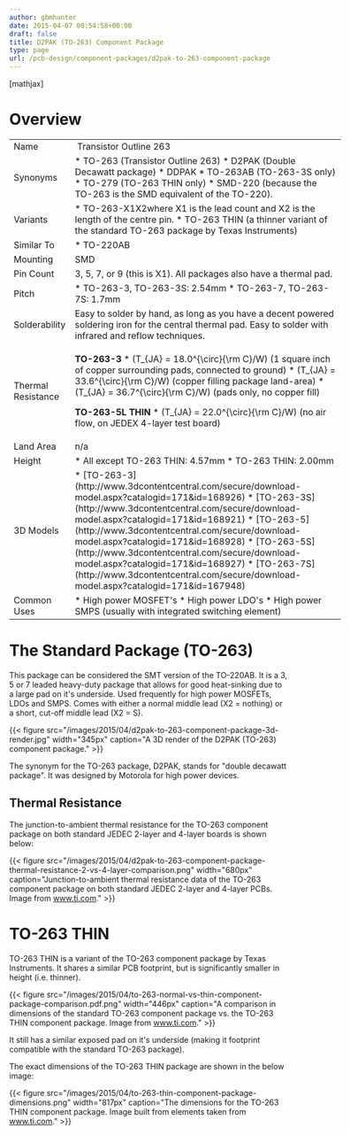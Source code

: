 ```yaml
---
author: gbmhunter
date: 2015-04-07 00:54:58+00:00
draft: false
title: D2PAK (TO-263) Component Package
type: page
url: /pcb-design/component-packages/d2pak-to-263-component-package
---
```


[mathjax]

# Overview

<table style="width: 600px;" ><tbody ><tr >
<td >Name
</td>
<td > Transistor Outline 263
</td></tr><tr >
<td >Synonyms
</td>
<td >  * TO-263 (Transistor Outline 263)  * D2PAK (Double Decawatt package)  * DDPAK  * TO-263AB (TO-263-3S only)  * TO-279 (TO-263 THIN only)  * SMD-220 (because the TO-263 is the SMD equivalent of the TO-220).
</td></tr><tr >
<td >Variants
</td>
<td >  * TO-263-X1X2where X1 is the lead count and X2 is the length of the centre pin.  * TO-263 THIN (a thinner variant of the standard TO-263 package by Texas Instruments)
</td></tr><tr >
<td >Similar To
</td>
<td >  * TO-220AB
</td></tr><tr >
<td >Mounting
</td>
<td >SMD
</td></tr><tr >
<td >Pin Count
</td>
<td >3, 5, 7, or 9 (this is X1). All packages also have a thermal pad.
</td></tr><tr >
<td >Pitch
</td>
<td >  * TO-263-3, TO-263-3S: 2.54mm  * TO-263-7, TO-263-7S: 1.7mm
</td></tr><tr >
<td >Solderability
</td>
<td >Easy to solder by hand, as long as you have a decent powered soldering iron for the central thermal pad. Easy to solder with infrared and reflow techniques.
</td></tr><tr >
<td >Thermal Resistance
</td>
<td >

**TO-263-3**  * \(T_{JA} = 18.0^{\circ}{\rm C}/W\) (1 square inch of copper surrounding pads, connected to ground)  * \(T_{JA} = 33.6^{\circ}{\rm C}/W\) (copper filling package land-area)  * \(T_{JA} = 36.7^{\circ}{\rm C}/W\) (pads only, no copper fill)

**TO-263-5L THIN**  * \(T_{JA} = 22.0^{\circ}{\rm C}/W\) (no air flow, on JEDEX 4-layer test board)
</td></tr><tr >
<td >Land Area
</td>
<td >n/a
</td></tr><tr >
<td >Height
</td>
<td >  * All except TO-263 THIN: 4.57mm  * TO-263 THIN: 2.00mm
</td></tr><tr >
<td >3D Models
</td>
<td >  * [TO-263-3](http://www.3dcontentcentral.com/secure/download-model.aspx?catalogid=171&id=168926)  * [TO-263-3S](http://www.3dcontentcentral.com/secure/download-model.aspx?catalogid=171&id=168921)  * [TO-263-5](http://www.3dcontentcentral.com/secure/download-model.aspx?catalogid=171&id=168928)  * [TO-263-5S](http://www.3dcontentcentral.com/secure/download-model.aspx?catalogid=171&id=168927)  * [TO-263-7S](http://www.3dcontentcentral.com/secure/download-model.aspx?catalogid=171&id=167948)
</td></tr><tr >
<td >Common Uses
</td>
<td >  * High power MOSFET's  * High power LDO's  * High power SMPS (usually with integrated switching element)
</td></tr></tbody></table>

# The Standard Package (TO-263)

This package can be considered the SMT version of the TO-220AB. It is a 3, 5 or 7 leaded heavy-duty package that allows for good heat-sinking due to a large pad on it's underside. Used frequently for high power MOSFETs, LDOs and SMPS. Comes with either a normal middle lead (X2 = nothing) or a short, cut-off middle lead (X2 = S).

{{< figure src="/images/2015/04/d2pak-to-263-component-package-3d-render.jpg" width="345px" caption="A 3D render of the D2PAK (TO-263) component package."  >}}

The synonym for the TO-263 package, D2PAK, stands for "double decawatt package". It was designed by Motorola for high power devices.

## Thermal Resistance

The junction-to-ambient thermal resistance for the TO-263 component package on both standard JEDEC 2-layer and 4-layer boards is shown below:

{{< figure src="/images/2015/04/d2pak-to-263-component-package-thermal-resistance-2-vs-4-layer-comparison.png" width="680px" caption="Junction-to-ambient thermal resistance data of the TO-263 component package on both standard JEDEC 2-layer and 4-layer PCBs. Image from www.ti.com."  >}}

# TO-263 THIN

TO-263 THIN is a variant of the TO-263 component package by Texas Instruments. It shares a similar PCB footprint, but is significantly smaller in height (i.e. thinner).

{{< figure src="/images/2015/04/to-263-normal-vs-thin-component-package-comparison.pdf.png" width="446px" caption="A comparison in dimensions of the standard TO-263 component package vs. the TO-263 THIN component package. Image from www.ti.com."  >}}

It still has a similar exposed pad on it's underside (making it footprint compatible with the standard TO-263 package).

The exact dimensions of the TO-263 THIN package are shown in the below image:

{{< figure src="/images/2015/04/to-263-thin-component-package-dimensions.png" width="817px" caption="The dimensions for the TO-263 THIN component package. Image built from elements taken from www.ti.com."  >}}
